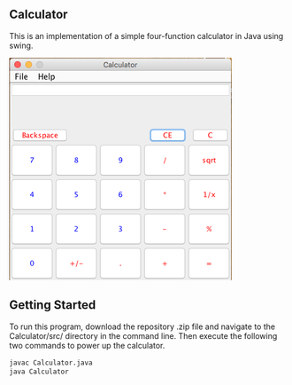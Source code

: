 ## Calculator
This is an implementation of a simple four-function calculator in Java using swing. 

![alt text](https://github.com/ijekel2/projects/blob/master/Calculator/images/calculator.png "Calculator Screenshot")

## Getting Started
To run this program, download the repository .zip file and navigate to the Calculator/src/ directory in the command line. Then execute the following two commands to power up the calculator.

```
javac Calculator.java
java Calculator
```




